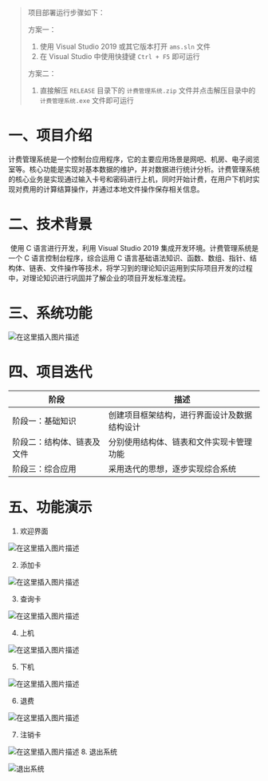 > 项目部署运行步骤如下：
>
> 方案一：
>
> 1. 使用 Visual Studio 2019 或其它版本打开 `ams.sln` 文件
> 2. 在 Visual Studio 中使用快捷键 `Ctrl + F5` 即可运行
>
> 方案二：
>
> 1. 直接解压 `RELEASE` 目录下的 `计费管理系统.zip` 文件并点击解压目录中的 `计费管理系统.exe` 文件即可运行

# 一、项目介绍

​		计费管理系统是一个控制台应用程序，它的主要应用场景是网吧、机房、电子阅览室等。核心功能是实现对基本数据的维护，并对数据进行统计分析。计费管理系统的核心业务是实现通过输入卡号和密码进行上机，同时开始计费，在用户下机时实现对费用的计算结算操作，并通过本地文件操作保存相关信息。
# 二、技术背景
​		使用 C 语言进行开发，利用 Visual Studio 2019 集成开发环境。计费管理系统是一个 C 语言控制台程序，综合运用 C 语言基础语法知识、函数、数组、指针、结构体、链表、文件操作等技术，将学习到的理论知识运用到实际项目开发的过程中，对理论知识进行巩固并了解企业的项目开发标准流程。
# 三、系统功能
![在这里插入图片描述](https://img-blog.csdnimg.cn/4fe634fe7af3424d8268d5b237a05fa2.png?x-oss-process=image/watermark,type_d3F5LXplbmhlaQ,shadow_50,text_Q1NETiBAU3ByaW5nLV8tQmVhcg==,size_18,color_FFFFFF,t_70,g_se,x_16#pic_center)
# 四、项目迭代
| 阶段                       | 描述                                         |
| -------------------------- | -------------------------------------------- |
| 阶段一：基础知识           | 创建项目框架结构，进行界面设计及数据结构设计 |
| 阶段二：结构体、链表及文件 | 分别使用结构体、链表和文件实现卡管理功能     |
| 阶段三：综合应用           | 采用迭代的思想，逐步实现综合系统             |

# 五、功能演示
1. 欢迎界面

![在这里插入图片描述](https://img-blog.csdnimg.cn/202105032205338.png?x-oss-process=image/watermark,type_ZmFuZ3poZW5naGVpdGk,shadow_10,text_aHR0cHM6Ly9ibG9nLmNzZG4ubmV0L3dlaXhpbl81MTAwODg2Ng==,size_16,color_FFFFFF,t_70#pic_center)

2. 添加卡

![在这里插入图片描述](https://img-blog.csdnimg.cn/20210503220537470.png?x-oss-process=image/watermark,type_ZmFuZ3poZW5naGVpdGk,shadow_10,text_aHR0cHM6Ly9ibG9nLmNzZG4ubmV0L3dlaXhpbl81MTAwODg2Ng==,size_16,color_FFFFFF,t_70#pic_center)

3. 查询卡

![在这里插入图片描述](https://img-blog.csdnimg.cn/20210503220542127.png?x-oss-process=image/watermark,type_ZmFuZ3poZW5naGVpdGk,shadow_10,text_aHR0cHM6Ly9ibG9nLmNzZG4ubmV0L3dlaXhpbl81MTAwODg2Ng==,size_16,color_FFFFFF,t_70#pic_center)

4. 上机

![在这里插入图片描述](https://img-blog.csdnimg.cn/2021050322054747.png?x-oss-process=image/watermark,type_ZmFuZ3poZW5naGVpdGk,shadow_10,text_aHR0cHM6Ly9ibG9nLmNzZG4ubmV0L3dlaXhpbl81MTAwODg2Ng==,size_16,color_FFFFFF,t_70#pic_center)

5. 下机

![在这里插入图片描述](https://img-blog.csdnimg.cn/20210503220552296.png?x-oss-process=image/watermark,type_ZmFuZ3poZW5naGVpdGk,shadow_10,text_aHR0cHM6Ly9ibG9nLmNzZG4ubmV0L3dlaXhpbl81MTAwODg2Ng==,size_16,color_FFFFFF,t_70#pic_center)

6. 退费

![在这里插入图片描述](https://img-blog.csdnimg.cn/20210503220556184.png?x-oss-process=image/watermark,type_ZmFuZ3poZW5naGVpdGk,shadow_10,text_aHR0cHM6Ly9ibG9nLmNzZG4ubmV0L3dlaXhpbl81MTAwODg2Ng==,size_16,color_FFFFFF,t_70#pic_center)

7. 注销卡

![在这里插入图片描述](https://img-blog.csdnimg.cn/20210503220602753.png?x-oss-process=image/watermark,type_ZmFuZ3poZW5naGVpdGk,shadow_10,text_aHR0cHM6Ly9ibG9nLmNzZG4ubmV0L3dlaXhpbl81MTAwODg2Ng==,size_16,color_FFFFFF,t_70#pic_center)
8. 退出系统

![退出系统](https://img-blog.csdnimg.cn/20210503220609176.png?x-oss-process=image/watermark,type_ZmFuZ3poZW5naGVpdGk,shadow_10,text_aHR0cHM6Ly9ibG9nLmNzZG4ubmV0L3dlaXhpbl81MTAwODg2Ng==,size_16,color_FFFFFF,t_70#pic_center)